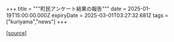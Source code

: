 +++
title = """町民アンケート結果の報告"""
date = 2025-01-19T15:00:00.000Z
expiryDate = 2025-03-01T03:27:32.681Z
tags = ["kuriyama","news"]
+++


[[source]](https://www.town.kuriyama.hokkaido.jp/soshiki/44/29938.html)
